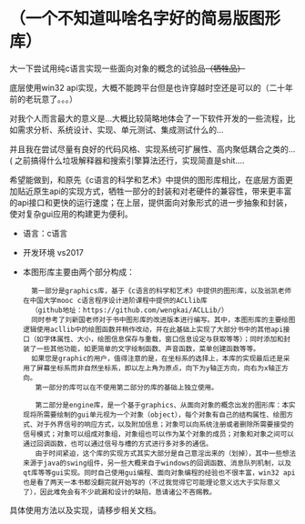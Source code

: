 # （一个不知道叫啥名字好的简易版图形库）
<p>大一下尝试用纯c语言实现一些面向对象的概念的试验品<del>（牺牲品）</del></p>
<p>底层使用win32 api实现，大概不能跨平台但是也许穿越时空还是可以的（二十年前的老玩意了。。。）
<p>对我个人而言最大的意义是...大概比较简略地体会了一下软件开发的一些流程，比如需求分析、系统设计、实现、单元测试、集成测试什么的...
<p>并且我在尝试尽量有良好的代码风格、实现系统可扩展性、高内聚低耦合之类的...( 之前搞得什么垃圾解释器和搜索引擎算法还行，实现简直是shit....

希望能做到，和原先《c语言的科学和艺术》中提供的图形库相比，在底层方面更加贴近原生api的实现方式，牺牲一部分的封装和对老硬件的兼容性，带来更丰富的api接口和更快的运行速度；在上层，提供面向对象形式的进一步抽象和封装，使对复杂gui应用的构建更为便利。

- 语言：c语言
- 开发环境 vs2017
- 本图形库主要由两个部分构成：

        第一部分是graphics库，基于《c语言的科学和艺术》中提供的图形库，以及翁凯老师在中国大学mooc c语言程序设计进阶课程中提供的ACLlib库
        （github地址：https://github.com/wengkai/ACLLib/）
        同时参考了刘新国老师对于书中图形库的改进版本进行编写。其中，本图形库的主要绘图逻辑使用acllib中的绘图函数并稍作改动，并在此基础上实现了大部分书中的其他api接口（如字体属性、大小，绘图信息保存与重载，窗口信息设定与获取等等）；同时添加和封装了一些其他功能，如更简单的文字绘制函数、声音函数，菜单创建函数等等。
        如果您是graphic的用户，值得注意的是，在坐标系的选择上，本库的实现最后还是采用了屏幕坐标系而非自然坐标系，即以左上角为原点，向下为y轴正方向，向右为x轴正方向。
         第一部分的库可以在不使用第二部分的库的基础上独立使用。

         第二部分是engine库，是一个基于graphics、从面向对象的概念出发的图形库：本实现将所需要绘制的gui单元视为一个对象（object），每个对象有自己的结构属性、绘图方式、对于外界信号的响应方式，以及附加信息；对象可以向系统注册或者删除所需要接受的信号模式；对象可以组成对象组，对象组也可以作为某个对象的成员；对象和对象之间可以通过回调函数，也可以通过信号与槽的方式进行多对多的通信。
         由于时间紧迫，这个库的实现方式其实大部分是自己意淫出来的（划掉），其中一些想法来源于java的swing组件，另一些大概来自于windows的回调函数、消息队列机制，以及qt库等等gui实现。同时自己使用gui编程、面向对象编程的经验也不很丰富，win32 api也是看了两天一本书都没翻完就开始写的（不过我觉得它可能理论意义远大于实际意义了），因此难免会有不少疏漏和设计的缺陷，恳请诸公不吝赐教。

具体使用方法以及实现，请移步相关文档。

